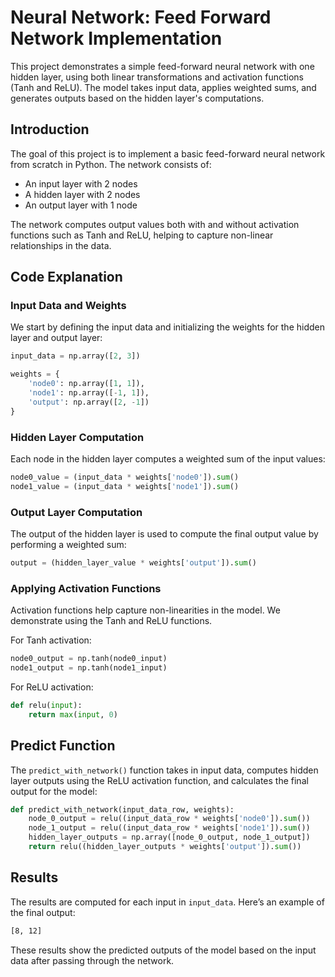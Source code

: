 # Neural Network: Feed Forward Network Implementation

This project demonstrates a simple feed-forward neural network with one hidden layer, using both linear transformations and activation functions (Tanh and ReLU). The model takes input data, applies weighted sums, and generates outputs based on the hidden layer's computations.


## Introduction

The goal of this project is to implement a basic feed-forward neural network from scratch in Python. The network consists of:
- An input layer with 2 nodes
- A hidden layer with 2 nodes
- An output layer with 1 node

The network computes output values both with and without activation functions such as Tanh and ReLU, helping to capture non-linear relationships in the data.


## Code Explanation

### Input Data and Weights

We start by defining the input data and initializing the weights for the hidden layer and output layer:

```python
input_data = np.array([2, 3])

weights = {
    'node0': np.array([1, 1]),
    'node1': np.array([-1, 1]),
    'output': np.array([2, -1])
}
```

### Hidden Layer Computation

Each node in the hidden layer computes a weighted sum of the input values:

```python
node0_value = (input_data * weights['node0']).sum()
node1_value = (input_data * weights['node1']).sum()
```

### Output Layer Computation

The output of the hidden layer is used to compute the final output value by performing a weighted sum:

```python
output = (hidden_layer_value * weights['output']).sum()
```

### Applying Activation Functions

Activation functions help capture non-linearities in the model. We demonstrate using the Tanh and ReLU functions.

For Tanh activation:
```python
node0_output = np.tanh(node0_input)
node1_output = np.tanh(node1_input)
```

For ReLU activation:
```python
def relu(input):
    return max(input, 0)
```

## Predict Function

The `predict_with_network()` function takes in input data, computes hidden layer outputs using the ReLU activation function, and calculates the final output for the model:

```python
def predict_with_network(input_data_row, weights):
    node_0_output = relu((input_data_row * weights['node0']).sum())
    node_1_output = relu((input_data_row * weights['node1']).sum())
    hidden_layer_outputs = np.array([node_0_output, node_1_output])
    return relu((hidden_layer_outputs * weights['output']).sum())
```

## Results

The results are computed for each input in `input_data`. Here’s an example of the final output:

```bash
[8, 12]
```

These results show the predicted outputs of the model based on the input data after passing through the network.
